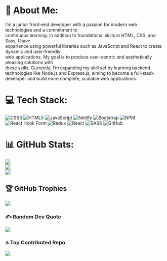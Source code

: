 # 💫 About Me:
I’m a junior front-end developer with a passion for modern web technologies and a commitment to <br>continuous learning. In addition to foundational skills in HTML, CSS, and Sass, I have<br>experience using powerful libraries such as JavaScript and React to create dynamic and user-friendly <br>web applications. My goal is to produce user-centric and aesthetically pleasing solutions with<br>these skills. Currently, I’m expanding my skill set by learning backend technologies like Node.js and Express.js, aiming to become a full-stack developer and build more complete, scalable web applications.


# 💻 Tech Stack:
![CSS3](https://img.shields.io/badge/css3-%231572B6.svg?style=flat&logo=css3&logoColor=white) ![HTML5](https://img.shields.io/badge/html5-%23E34F26.svg?style=flat&logo=html5&logoColor=white) ![JavaScript](https://img.shields.io/badge/javascript-%23323330.svg?style=flat&logo=javascript&logoColor=%23F7DF1E) ![Netlify](https://img.shields.io/badge/netlify-%23000000.svg?style=flat&logo=netlify&logoColor=#00C7B7) ![Bootstrap](https://img.shields.io/badge/bootstrap-%238511FA.svg?style=flat&logo=bootstrap&logoColor=white) ![NPM](https://img.shields.io/badge/NPM-%23CB3837.svg?style=flat&logo=npm&logoColor=white) ![React Hook Form](https://img.shields.io/badge/React%20Hook%20Form-%23EC5990.svg?style=flat&logo=reacthookform&logoColor=white) ![Redux](https://img.shields.io/badge/redux-%23593d88.svg?style=flat&logo=redux&logoColor=white) ![React](https://img.shields.io/badge/react-%2320232a.svg?style=flat&logo=react&logoColor=%2361DAFB) ![SASS](https://img.shields.io/badge/SASS-hotpink.svg?style=flat&logo=SASS&logoColor=white) ![GitHub](https://img.shields.io/badge/github-%23121011.svg?style=flat&logo=github&logoColor=white)
# 📊 GitHub Stats:
![](https://github-readme-stats.vercel.app/api?username=batuhan210&theme=merko&hide_border=true&include_all_commits=true&count_private=false)<br/>
![](https://github-readme-streak-stats.herokuapp.com/?user=batuhan210&theme=merko&hide_border=true)<br/>
![](https://github-readme-stats.vercel.app/api/top-langs/?username=batuhan210&theme=merko&hide_border=true&include_all_commits=true&count_private=false&layout=compact)

## 🏆 GitHub Trophies
![](https://github-profile-trophy.vercel.app/?username=batuhan210&theme=gotham&no-frame=true&no-bg=true&margin-w=4)

### ✍️ Random Dev Quote
![](https://quotes-github-readme.vercel.app/api?type=horizontal&theme=merko)

### 🔝 Top Contributed Repo
![](https://github-contributor-stats.vercel.app/api?username=batuhan210&limit=5&theme=merko&combine_all_yearly_contributions=true)

<!-- Proudly created with GPRM ( https://gprm.itsvg.in ) -->

